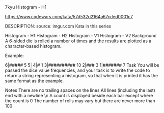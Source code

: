 7kyu Histogram - H1

https://www.codewars.com/kata/57d532d2164a67cded0001c7

DESCRIPTION:
source: imgur.com
Kata in this series

Histogram - H1
Histogram - H2
Histogram - V1
Histogram - V2
Background
A 6-sided die is rolled a number of times and the results are plotted as a character-based histogram.

Example:

6|##### 5
5|
4|# 1
3|########## 10
2|### 3
1|####### 7
Task
You will be passed the dice value frequencies, and your task is to write the code to return a string representing a histogram, so that when it is printed it has the same format as the example.

Notes
There are no trailing spaces on the lines
All lines (including the last) end with a newline \n
A count is displayed beside each bar except where the count is 0
The number of rolls may vary but there are never more than 100
